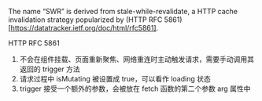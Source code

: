 The name “SWR” is derived from stale-while-revalidate, a HTTP cache invalidation strategy popularized by (HTTP RFC 5861)[https://datatracker.ietf.org/doc/html/rfc5861].

HTTP RFC 5861

1. 不会在组件挂载、页面重新聚焦、网络重连时主动触发请求，需要手动调用其返回的 trigger 方法
2. 请求过程中 isMutating 被设置成 true，可以看作 loading 状态
3. trigger 接受一个额外的参数，会被放在 fetch 函数的第二个参数 arg 属性中
